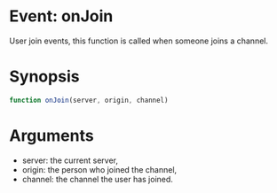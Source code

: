 # Event: onJoin

User join events, this function is called when someone joins a channel.

# Synopsis

```javascript
function onJoin(server, origin, channel)
```

# Arguments

- server: the current server,
- origin: the person who joined the channel,
- channel: the channel the user has joined.
